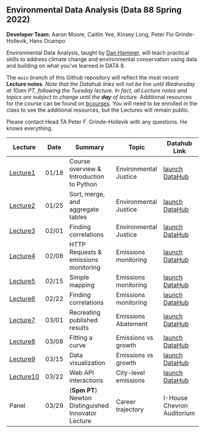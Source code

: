 ## Environmental Data Analysis (Data 88 Spring 2022)

**Developer Team**: Aaron Moore, Caitlin Yee, Kinsey Long, Peter Flo Grinde-Hollevik, Hans Ocampo

Environmental Data Analysis, taught by [Dan Hammer](https://danham.me/r), will teach practical skills to address climate change and environmental conservation using data and building on what you've learned in DATA 8.

The `main` branch of this Github repository will reflect the most recent **Lecture notes**. _Note that the Datahub links will not be live until Wednesday at 10am PT, following the Tuesday lecture. In fact, all Lecture notes and topics are subject to change until the **day** of lecture._ Additional resources for the course can be found on [bcourses](https://bcourses.berkeley.edu/courses/1513076). You will need to be enrolled in the class to see the additional resources, but the Lectures will remain public.

Please contact Head TA Peter F. Grinde-Hollevik with any questions.  He knows everything.


| Lecture         | Date       | Summary                                     | Topic                 | Datahub Link       |
|-----------------|------------|---------------------------------------------|-----------------------|--------------------|
| [Lecture1](https://github.com/ds-modules/DATA88-SP22/tree/main/Lecture1) | 01/18 | Course overview & Introduction to Python    | Environmental Justice | [launch DataHub](https://datahub.berkeley.edu/hub/user-redirect/git-pull?repo=https%3A%2F%2Fgithub.com%2Fds-modules%2FDATA88-SP22&urlpath=tree%2FDATA88-SP22%2FLecture1%2Flecture1.ipynb&branch=main) |
| [Lecture2](https://github.com/ds-modules/DATA88-SP22/tree/main/Lecture2) | 01/25 | Sort, merge, and aggregate tables           | Environmental Justice | [launch DataHub](https://datahub.berkeley.edu/hub/user-redirect/git-pull?repo=https%3A%2F%2Fgithub.com%2Fds-modules%2FDATA88-SP22&urlpath=tree%2FDATA88-SP22%2FLecture2%2Flecture2.ipynb&branch=main) |
| [Lecture3](https://github.com/ds-modules/DATA88-SP22/tree/main/Lecture3) | 02/01 | Finding correlations                        | Environmental Justice | [launch DataHub](https://datahub.berkeley.edu/hub/user-redirect/git-pull?repo=https%3A%2F%2Fgithub.com%2Fds-modules%2FDATA88-SP22&urlpath=tree%2FDATA88-SP22%2FLecture1%2Flecture.ipynb&branch=main) |
| [Lecture4](https://github.com/ds-modules/DATA88-SP22/tree/main/Lecture4) | 02/08 | HTTP Requests & emissions monitoring        | Emissions monitoring  | [launch DataHub](https://bcourses.berkeley.edu/courses/1513076/assignments/syllabus) |
| [Lecture5](https://github.com/ds-modules/DATA88-SP22/tree/main/Lecture5) | 02/15 | Simple mapping                              | Emissions monitoring  | [launch DataHub](https://bcourses.berkeley.edu/courses/1513076/assignments/syllabus) |
| [Lecture6](https://github.com/ds-modules/DATA88-SP22/tree/main/Lecture6) | 02/22 | Finding correlations                        | Emissions monitoring  | [launch DataHub](https://bcourses.berkeley.edu/courses/1513076/assignments/syllabus) |
| [Lecture7](https://github.com/ds-modules/DATA88-SP22/tree/main/Lecture7) | 03/01 | Recreating published results                | Emissions Abatement   | [launch DataHub](https://bcourses.berkeley.edu/courses/1513076/assignments/syllabus) |
| [Lecture8](https://github.com/ds-modules/DATA88-SP22/tree/main/Lecture8) | 03/08 | Fitting a curve                             | Emissions vs growth   | [launch DataHub](https://bcourses.berkeley.edu/courses/1513076/assignments/syllabus) |
| [Lecture9](https://github.com/ds-modules/DATA88-SP22/tree/main/Lecture9) | 03/15 | Data visualization                          | Emissions vs growth   | [launch DataHub](https://bcourses.berkeley.edu/courses/1513076/assignments/syllabus) |
| [Lecture10](https://github.com/ds-modules/DATA88-SP22/tree/main/Lecture10)| 03/22 | Web API interactions                        | City-level emissions  | [launch DataHub](https://bcourses.berkeley.edu/courses/1513076/assignments/syllabus) |
| Panel           | 03/29 | (**5pm PT**) Newton Distinguished Innovator Lecture | Career trajectory    | I-House Chevron Auditorium  |


